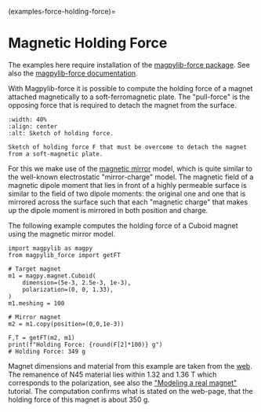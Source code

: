 (examples-force-holding-force)=

# Magnetic Holding Force

The examples here require installation of the [magpylib-force package](https://pypi.org/project/magpylib-force/). See also the [magpylib-force documentation](docs-magpylib-force).

With Magpylib-force it is possible to compute the holding force of a magnet attached magnetically to a soft-ferromagnetic plate. The "pull-force" is the opposing force that is required to detach the magnet from the surface.

```{figure} ../../../_static/images/examples_force_holding_force.png
:width: 40%
:align: center
:alt: Sketch of holding force.

Sketch of holding force F that must be overcome to detach the magnet from a soft-magnetic plate.
```

For this we make use of the [magnetic mirror](examples-misc-mirror) model, which is quite similar to the well-known electrostatic "mirror-charge" model. The magnetic field of a magnetic dipole moment that lies in front of a highly permeable surface is similar to the field of two dipole moments: the original one and one that is mirrored across the surface such that each "magnetic charge" that makes up the dipole moment is mirrored in both position and charge.

The following example computes the holding force of a Cuboid magnet using the magnetic mirror model.

```{code-block} python
import magpylib as magpy
from magpylib_force import getFT

# Target magnet
m1 = magpy.magnet.Cuboid(
    dimension=(5e-3, 2.5e-3, 1e-3),
    polarization=(0, 0, 1.33),
)
m1.meshing = 100

# Mirror magnet
m2 = m1.copy(position=(0,0,1e-3))

F,T = getFT(m2, m1)
print(f"Holding Force: {round(F[2]*100)} g")
# Holding Force: 349 g
```

Magnet dimensions and material from this example are taken from the [web](https://www.supermagnete.at/quadermagnete-neodym/quadermagnet-5mm-2.5mm-1.5mm_Q-05-2.5-1.5-HN). The remanence of N45 material lies within 1.32 and 1.36 T which corresponds to the polarization, see also the ["Modeling a real magnet"](examples-tutorial-modeling-magnets) tutorial. The computation confirms what is stated on the web-page, that the holding force of this magnet is about 350 g.
